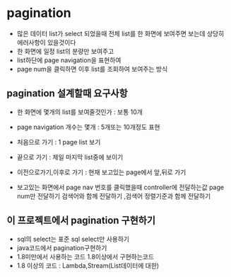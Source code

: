 # pagination  
* 많은 데이터 list가 select 되었을때 전체 list를 한 화면에 보여주면 보는데 상당히 에러사항이 있을것이다  
* 한 화면에 일정 list의 분량만 보여주고  
* list하단에 page navigation을 표현하여  
* page num을 클릭하면 이후 list를 조회하여 보여주는 방식  

## pagination 설계할때 요구사항  
* 한 화면에 몇개의 list를 보여줄것인가 : 보통 10개  
* page navigation 개수는 몇개 : 5개또는 10개정도 표현 
* 처음으로 가기 : 1 page list 보기  
* 끝으로 가기 : 제일 마지막 list중에 보이기  
* 이전으로가기,이후로 가기 : 현재 보고있는 page에서 앞,뒤로 가기

* 보고있는 화면에서 page nav 번호를 클릭했을때 controller에 전달하는값
page num만 전달하기 검색어와 함께 전달하기 ,검색어 정렬기준과 함께 전달하기

## 이 프로젝트에서 pagination 구현하기  
* sql의 select는 표준 sql select만 사용하기  
* java코드에서 pagination구현하기  
* 1.8미만에서 사용하는 코드 1.8이상에서 구현하는코드  
* 1.8 이상의 코드 : Lambda,Stream(List데이터에 대한)




